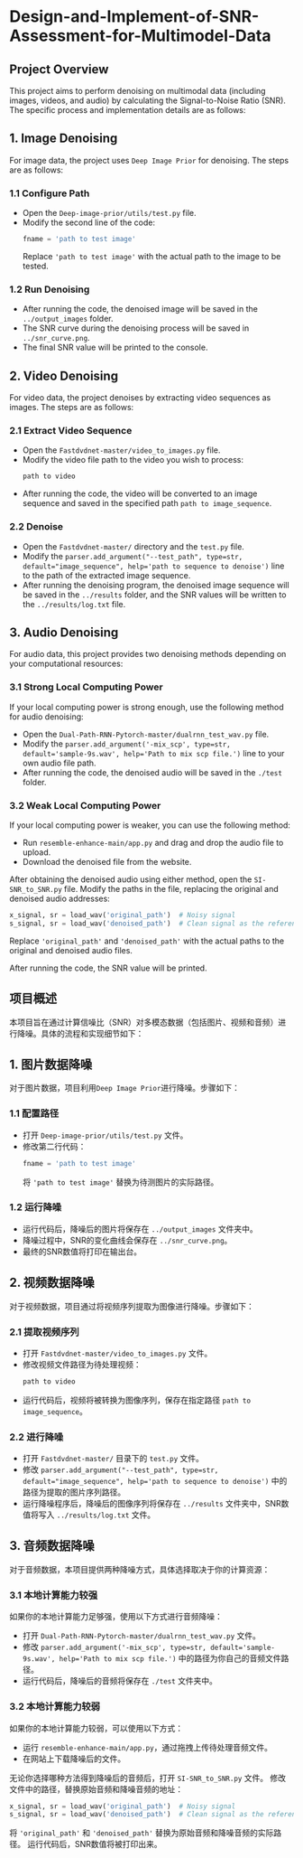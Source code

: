 # Design-and-Implement-of-SNR-Assessment-for-Multimodel-Data
## Project Overview
This project aims to perform denoising on multimodal data (including images, videos, and audio) by calculating the Signal-to-Noise Ratio (SNR). The specific process and implementation details are as follows:

## 1. Image Denoising
For image data, the project uses `Deep Image Prior` for denoising. The steps are as follows:

### 1.1 Configure Path
- Open the `Deep-image-prior/utils/test.py` file.
- Modify the second line of the code:
  ```python
  fname = 'path to test image'
  ```
  Replace `'path to test image'` with the actual path to the image to be tested.

### 1.2 Run Denoising
- After running the code, the denoised image will be saved in the `../output_images` folder.
- The SNR curve during the denoising process will be saved in `../snr_curve.png`.
- The final SNR value will be printed to the console.

## 2. Video Denoising
For video data, the project denoises by extracting video sequences as images. The steps are as follows:

### 2.1 Extract Video Sequence
- Open the `Fastdvdnet-master/video_to_images.py` file.
- Modify the video file path to the video you wish to process:
  ```python
  path to video
  ```
- After running the code, the video will be converted to an image sequence and saved in the specified path `path to image_sequence`.

### 2.2 Denoise
- Open the `Fastdvdnet-master/` directory and the `test.py` file.
- Modify the `parser.add_argument("--test_path", type=str, default="image_sequence", help='path to sequence to denoise')` line to the path of the extracted image sequence.
- After running the denoising program, the denoised image sequence will be saved in the `../results` folder, and the SNR values will be written to the `../results/log.txt` file.

## 3. Audio Denoising
For audio data, this project provides two denoising methods depending on your computational resources:

### 3.1 Strong Local Computing Power
If your local computing power is strong enough, use the following method for audio denoising:
- Open the `Dual-Path-RNN-Pytorch-master/dualrnn_test_wav.py` file.
- Modify the `parser.add_argument('-mix_scp', type=str, default='sample-9s.wav', help='Path to mix scp file.')` line to your own audio file path.
- After running the code, the denoised audio will be saved in the `./test` folder.

### 3.2 Weak Local Computing Power
If your local computing power is weaker, you can use the following method:
- Run `resemble-enhance-main/app.py` and drag and drop the audio file to upload.
- Download the denoised file from the website.

After obtaining the denoised audio using either method, open the `SI-SNR_to_SNR.py` file. Modify the paths in the file, replacing the original and denoised audio addresses:
  ```python
  x_signal, sr = load_wav('original_path')  # Noisy signal
  s_signal, sr = load_wav('denoised_path')  # Clean signal as the reference signal
  ```
  Replace `'original_path'` and `'denoised_path'` with the actual paths to the original and denoised audio files. 

After running the code, the SNR value will be printed.

## 项目概述

本项目旨在通过计算信噪比（SNR）对多模态数据（包括图片、视频和音频）进行降噪。具体的流程和实现细节如下：

## 1. 图片数据降噪

对于图片数据，项目利用`Deep Image Prior`进行降噪。步骤如下：

### 1.1 配置路径
- 打开 `Deep-image-prior/utils/test.py` 文件。
- 修改第二行代码：
  ```python
  fname = 'path to test image'
  ```
  将 `'path to test image'` 替换为待测图片的实际路径。

### 1.2 运行降噪
- 运行代码后，降噪后的图片将保存在 `../output_images` 文件夹中。
- 降噪过程中，SNR的变化曲线会保存在 `../snr_curve.png`。
- 最终的SNR数值将打印在输出台。

## 2. 视频数据降噪

对于视频数据，项目通过将视频序列提取为图像进行降噪。步骤如下：

### 2.1 提取视频序列
- 打开 `Fastdvdnet-master/video_to_images.py` 文件。
- 修改视频文件路径为待处理视频：
  ```python
  path to video
  ```
- 运行代码后，视频将被转换为图像序列，保存在指定路径 `path to image_sequence`。

### 2.2 进行降噪
- 打开 `Fastdvdnet-master/` 目录下的 `test.py` 文件。
- 修改 `parser.add_argument("--test_path", type=str, default="image_sequence", help='path to sequence to denoise')` 中的路径为提取的图片序列路径。
- 运行降噪程序后，降噪后的图像序列将保存在 `../results` 文件夹中，SNR数值将写入 `../results/log.txt` 文件。

## 3. 音频数据降噪

对于音频数据，本项目提供两种降噪方式，具体选择取决于你的计算资源：

### 3.1 本地计算能力较强
如果你的本地计算能力足够强，使用以下方式进行音频降噪：
- 打开 `Dual-Path-RNN-Pytorch-master/dualrnn_test_wav.py` 文件。
- 修改 `parser.add_argument('-mix_scp', type=str, default='sample-9s.wav', help='Path to mix scp file.')` 中的路径为你自己的音频文件路径。
- 运行代码后，降噪后的音频将保存在 `./test` 文件夹中。

### 3.2 本地计算能力较弱
如果你的本地计算能力较弱，可以使用以下方式：
- 运行 `resemble-enhance-main/app.py`，通过拖拽上传待处理音频文件。
- 在网站上下载降噪后的文件。

无论你选择哪种方法得到降噪后的音频后，打开 `SI-SNR_to_SNR.py` 文件。
修改文件中的路径，替换原始音频和降噪音频的地址：
  ```python
  x_signal, sr = load_wav('original_path')  # Noisy signal
  s_signal, sr = load_wav('denoised_path')  # Clean signal as the reference signal
  ```
  将 `'original_path'` 和 `'denoised_path'` 替换为原始音频和降噪音频的实际路径。
  运行代码后，SNR数值将被打印出来。

